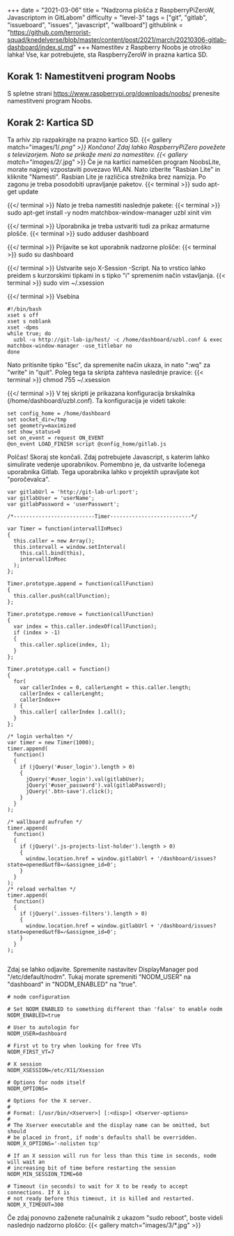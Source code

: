 +++
date = "2021-03-06"
title = "Nadzorna plošča z RaspberryPiZeroW, Javascriptom in GitLabom"
difficulty = "level-3"
tags = ["git", "gitlab", "issueboard", "issues", "javascript", "wallboard"]
githublink = "https://github.com/terrorist-squad/knedelverse/blob/master/content/post/2021/march/20210306-gitlab-dashboard/index.sl.md"
+++
Namestitev z Raspberry Noobs je otroško lahka! Vse, kar potrebujete, sta RaspberryZeroW in prazna kartica SD.
## Korak 1: Namestitveni program Noobs
S spletne strani https://www.raspberrypi.org/downloads/noobs/ prenesite namestitveni program Noobs.
## Korak 2: Kartica SD
Ta arhiv zip razpakirajte na prazno kartico SD.
{{< gallery match="images/1/*.png" >}}
Končano! Zdaj lahko RaspberryPiZero povežete s televizorjem. Nato se prikaže meni za namestitev.
{{< gallery match="images/2/*.jpg" >}}
Če je na kartici nameščen program NoobsLite, morate najprej vzpostaviti povezavo WLAN. Nato izberite "Rasbian Lite" in kliknite "Namesti". Rasbian Lite je različica strežnika brez namizja. Po zagonu je treba posodobiti upravljanje paketov.
{{< terminal >}}
sudo apt-get update

{{</ terminal >}}
Nato je treba namestiti naslednje pakete:
{{< terminal >}}
sudo apt-get install -y nodm matchbox-window-manager uzbl xinit vim

{{</ terminal >}}
Uporabnika je treba ustvariti tudi za prikaz armaturne plošče.
{{< terminal >}}
sudo adduser dashboard

{{</ terminal >}}
Prijavite se kot uporabnik nadzorne plošče:
{{< terminal >}}
sudo su dashboard

{{</ terminal >}}
Ustvarite sejo X-Session -Script. Na to vrstico lahko preidem s kurzorskimi tipkami in s tipko "i" spremenim način vstavljanja.
{{< terminal >}}
sudo vim ~/.xsession

{{</ terminal >}}
Vsebina
```
#!/bin/bash 
xset s off 
xset s noblank 
xset -dpms 
while true; do 
  uzbl -u http://git-lab-ip/host/ -c /home/dashboard/uzbl.conf & exec matchbox-window-manager -use_titlebar no
done

```
Nato pritisnite tipko "Esc", da spremenite način ukaza, in nato ":wq" za "write" in "quit". Poleg tega ta skripta zahteva naslednje pravice:
{{< terminal >}}
chmod 755 ~/.xsession

{{</ terminal >}}
V tej skripti je prikazana konfiguracija brskalnika (/home/dashboard/uzbl.conf). Ta konfiguracija je videti takole:
```
set config_home = /home/dashboard 
set socket_dir=/tmp 
set geometry=maximized 
set show_status=0 
set on_event = request ON_EVENT 
@on_event LOAD_FINISH script @config_home/gitlab.js

```
Polčas! Skoraj ste končali. Zdaj potrebujete Javascript, s katerim lahko simulirate vedenje uporabnikov. Pomembno je, da ustvarite ločenega uporabnika Gitlab. Tega uporabnika lahko v projektih upravljate kot "poročevalca".
```
var gitlabUrl = 'http://git-lab-url:port';
var gitlabUser = 'userName';
var gitlabPassword = 'userPasswort';

/*--------------------------Timer--------------------------*/

var Timer = function(intervallInMsec)
{
  this.caller = new Array();
  this.intervall = window.setInterval(
    this.call.bind(this),
    intervallInMsec
  );
};

Timer.prototype.append = function(callFunction)
{
  this.caller.push(callFunction);
};

Timer.prototype.remove = function(callFunction)
{
  var index = this.caller.indexOf(callFunction);
  if (index > -1) 
  {
    this.caller.splice(index, 1);
  }
};

Timer.prototype.call = function()
{
  for(
    var callerIndex = 0, callerLenght = this.caller.length;
    callerIndex < callerLenght;
    callerIndex++
  ) {
    this.caller[ callerIndex ].call();
  }
};

/* login verhalten */
var timer = new Timer(1000);
timer.append(
  function()
  {
    if (jQuery('#user_login').length > 0)
    {
      jQuery('#user_login').val(gitlabUser);
      jQuery('#user_password').val(gitlabPassword);
      jQuery('.btn-save').click();
    }
  }
);

/* wallboard aufrufen */
timer.append(
  function()
  {
    if (jQuery('.js-projects-list-holder').length > 0)
    {
      window.location.href = window.gitlabUrl + '/dashboard/issues?state=opened&utf8=✓&assignee_id=0';
    }
  }
);
/* reload verhalten */
timer.append(
  function()
  {
    if (jQuery('.issues-filters').length > 0)
    {
      window.location.href = window.gitlabUrl + '/dashboard/issues?state=opened&utf8=✓&assignee_id=0';
    }
  }
);


```
Zdaj se lahko odjavite. Spremenite nastavitev DisplayManager pod "/etc/default/nodm". Tukaj morate spremeniti "NODM_USER" na "dashboard" in "NODM_ENABLED" na "true".
```
# nodm configuration

# Set NODM_ENABLED to something different than 'false' to enable nodm
NODM_ENABLED=true

# User to autologin for
NODM_USER=dashboard

# First vt to try when looking for free VTs
NODM_FIRST_VT=7

# X session
NODM_XSESSION=/etc/X11/Xsession

# Options for nodm itself
NODM_OPTIONS=

# Options for the X server.
#
# Format: [/usr/bin/<Xserver>] [:<disp>] <Xserver-options>
#
# The Xserver executable and the display name can be omitted, but should
# be placed in front, if nodm's defaults shall be overridden.
NODM_X_OPTIONS='-nolisten tcp'

# If an X session will run for less than this time in seconds, nodm will wait an
# increasing bit of time before restarting the session
NODM_MIN_SESSION_TIME=60

# Timeout (in seconds) to wait for X to be ready to accept connections. If X is
# not ready before this timeout, it is killed and restarted.
NODM_X_TIMEOUT=300

```
Če zdaj ponovno zaženete računalnik z ukazom "sudo reboot", boste videli naslednjo nadzorno ploščo:
{{< gallery match="images/3/*.jpg" >}}